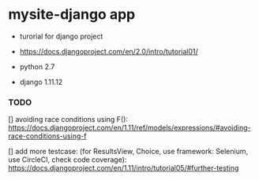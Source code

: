 # mysite-django app

* turorial for django project

* https://docs.djangoproject.com/en/2.0/intro/tutorial01/

* python 2.7

* django 1.11.12

### TODO

[] avoiding race conditions using F(): https://docs.djangoproject.com/en/1.11/ref/models/expressions/#avoiding-race-conditions-using-f

[] add more testcase: (for ResultsView, Choice, use framework: Selenium, use CircleCI, check code coverage): https://docs.djangoproject.com/en/1.11/intro/tutorial05/#further-testing
